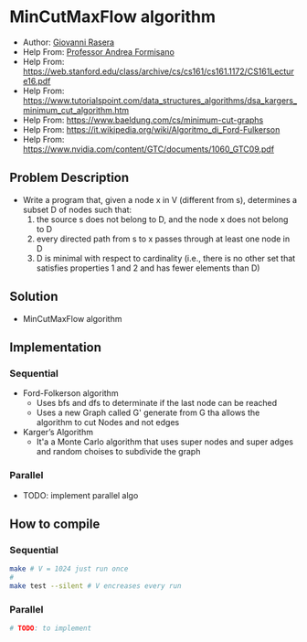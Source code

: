 # MinCutMaxFlow algorithm
- Author: [Giovanni Rasera](https://github.com/GiovanniRaseraF)
- Help From: [Professor Andrea Formisano](https://users.dimi.uniud.it/~andrea.formisano/)
- Help From: https://web.stanford.edu/class/archive/cs/cs161/cs161.1172/CS161Lecture16.pdf
- Help From: https://www.tutorialspoint.com/data_structures_algorithms/dsa_kargers_minimum_cut_algorithm.htm
- Help From: https://www.baeldung.com/cs/minimum-cut-graphs
- Help From: https://it.wikipedia.org/wiki/Algoritmo_di_Ford-Fulkerson
- Help From: https://www.nvidia.com/content/GTC/documents/1060_GTC09.pdf

## Problem Description
- Write a program that, given a node x in V (different from s), determines a subset D of nodes such that: 
    1.  the source s does not belong to D, and the node x does not belong to D 
    2. every directed path from s to x passes through at least one node in D 
    3. D is minimal with respect to cardinality 
      (i.e., there is no other set that satisfies properties 1 and 2 and has fewer elements than D)

## Solution
- MinCutMaxFlow algorithm

## Implementation
### Sequential 
- Ford-Folkerson algorithm
    - Uses bfs and dfs to determinate if the last node can be reached
    - Uses a new Graph called G' generate from G tha allows the algorithm to cut Nodes and not edges
- Karger’s Algorithm
    - It'a a Monte Carlo algorithm that uses super nodes and super adges and random choises to subdivide the graph

### Parallel
- TODO: implement parallel algo


## How to compile
### Sequential
```bash
make # V = 1024 just run once
#
make test --silent # V encreases every run
```
### Parallel
```bash
# TODO: to implement
```
